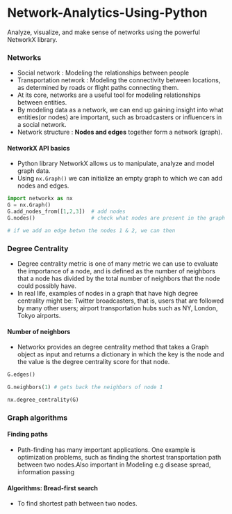 # Network-Analytics-Using-Python
Analyze, visualize, and make sense of networks using the powerful NetworkX library.

### Networks
- Social network : Modeling the relationships between people
- Transportation network : Modeling the connectivity between locations, as determined by roads or flight paths connecting them.
- At its core, networks are a useful tool for modeling relationships between entities.
- By modeling data as a network, we can end up gaining insight into what entities(or nodes) are important, such as broadcasters or influencers in a social network.
- Network structure : **Nodes and edges** together form a network (graph).

#### NetworkX API basics
- Python library NetworkX allows us to manipulate, analyze and model graph data. 
- Using `nx.Graph()` we can initialize an empty graph to which we can add nodes and edges.

```python
import networkx as nx
G = nx.Graph()
G.add_nodes_from([1,2,3])  # add nodes
G.nodes()                  # check what nodes are present in the graph

# if we add an edge betwn the nodes 1 & 2, we can then
```

### Degree Centrality
- Degree centrality metric is one of many metric we can use to evaluate the importance of a node, and is defined as the number of neighbors that a node has divided by the total number of neighbors that the node could possibly have.
- In real life, examples of nodes in a graph that have high degree centrality might be: Twitter broadcasters, that is, users that are followed by many other users; airport transportation hubs such as NY, London, Tokyo airports.

#### Number of neighbors
- Networkx provides an degree centrality method that takes a Graph object as input and returns a dictionary in which the key is the node and the value is the degree centrality score for that node.

```python
G.edges()

G.neighbors(1) # gets back the neighbors of node 1

nx.degree_centrality(G)
```

### Graph algorithms

#### Finding paths
- Path-finding has many important applications. One example is optimization problems, such as finding the shortest transportation path between two nodes.Also important in Modeling e.g disease spread, information passing

#### Algorithms: Bread-first search
- To find shortest path between two nodes.




